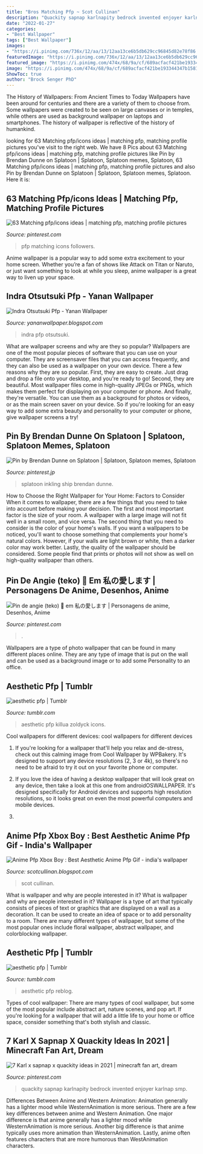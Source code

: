 ```yaml
---
title: "Bros Matching Pfp ~ Scot Cullinan"
description: "Quackity sapnap karlnapity bedrock invented enjoyer karlnap smp"
date: "2022-01-27"
categories:
- "Best Wallpaper"
tags: ["Best Wallpaper"]
images:
- "https://i.pinimg.com/736x/12/aa/13/12aa13ce6b5db629cc96845d82e78f86.jpg"
featuredImage: "https://i.pinimg.com/736x/12/aa/13/12aa13ce6b5db629cc96845d82e78f86.jpg"
featured_image: "https://i.pinimg.com/474x/68/9a/cf/689acfacf421be193344347b158177a1.jpg"
image: "https://i.pinimg.com/474x/68/9a/cf/689acfacf421be193344347b158177a1.jpg"
ShowToc: true
author: "Brock Senger PhD"
---
```



The History of Wallpapers: From Ancient Times to Today
Wallpapers have been around for centuries and there are a variety of them to choose from. Some wallpapers were created to be seen on large canvases or in temples, while others are used as background wallpaper on laptops and smartphones. The history of wallpaper is reflective of the history of humankind.

	

		
looking for 63 Matching pfp/icons ideas | matching pfp, matching profile pictures you've visit to the right web. We have 8 Pics about 63 Matching pfp/icons ideas | matching pfp, matching profile pictures like Pin by Brendan Dunne on Splatoon | Splatoon, Splatoon memes, Splatoon, 63 Matching pfp/icons ideas | matching pfp, matching profile pictures and also Pin by Brendan Dunne on Splatoon | Splatoon, Splatoon memes, Splatoon. Here it is:
		
    
## 63 Matching Pfp/icons Ideas | Matching Pfp, Matching Profile Pictures

<img loading=lazy src="https://i.pinimg.com/280x280_RS/a9/02/d7/a902d77eb3bc6042bcff1645b3f67d3c.jpg" onerror="this.onerror=null;this.src='https://tse1.mm.bing.net/th?id=OIP.LqJDXazsgGbeOd7VGzEZzgAAAA&amp;pid=15.1';" alt="63 Matching pfp/icons ideas | matching pfp, matching profile pictures">

_Source: pinterest.com_

>pfp matching icons followers. 

	

Anime wallpaper is a popular way to add some extra excitement to your home screen. Whether you’re a fan of shows like Attack on Titan or Naruto, or just want something to look at while you sleep, anime wallpaper is a great way to liven up your space.

    
## Indra Otsutsuki Pfp - Yanan Wallpaper

<img loading=lazy src="https://fsa.zobj.net/crop.php?r=OJQDaXxpnvNgCK7NfcfmrMvf30OpER9LpfwWCfHXdlK5C4yRXRCYvSNgRDIqEZXEsQAkX29bI82WUX2VbbsrYcaQJso9y8eXJuzWd_pKgY9yZMK4om612fzAxbtJZFnPQEs0RDDzGMpcwYz0" onerror="this.onerror=null;this.src='https://tse4.mm.bing.net/th?id=OIP.zrm3qEgVZ9W-UMmzIf7kdgHaEo&amp;pid=15.1';" alt="Indra Otsutsuki Pfp - Yanan Wallpaper">

_Source: yananwallpaper.blogspot.com_

>indra pfp otsutsuki. 

	

What are wallpaper screens and why are they so popular?
Wallpapers are one of the most popular pieces of software that you can use on your computer. They are screensaver files that you can access frequently, and they can also be used as a wallpaper on your own device. There a few reasons why they are so popular. First, they are easy to create. Just drag and drop a file onto your desktop, and you're ready to go! Second, they are beautiful. Most wallpaper files come in high-quality JPEGs or PNGs, which makes them perfect for displaying on your computer or phone. And finally, they're versatile. You can use them as a background for photos or videos, or as the main screen saver on your device. So if you're looking for an easy way to add some extra beauty and personality to your computer or phone, give wallpaper screens a try!

    
## Pin By Brendan Dunne On Splatoon | Splatoon, Splatoon Memes, Splatoon

<img loading=lazy src="https://i.pinimg.com/736x/12/aa/13/12aa13ce6b5db629cc96845d82e78f86.jpg" onerror="this.onerror=null;this.src='https://tse2.mm.bing.net/th?id=OIP.yyB-HSpqW_-YsY2w9nDaPQHaIc&amp;pid=15.1';" alt="Pin by Brendan Dunne on Splatoon | Splatoon, Splatoon memes, Splatoon">

_Source: pinterest.jp_

>splatoon inkling ship brendan dunne. 

	

How to Choose the Right Wallpaper for Your Home: Factors to Consider
When it comes to wallpaper, there are a few things that you need to take into account before making your decision. The first and most important factor is the size of your room. A wallpaper with a large image will not fit well in a small room, and vice versa. 
The second thing that you need to consider is the color of your home's walls. If you want a wallpapers to be noticed, you'll want to choose something that complements your home's natural colors. However, if your walls are light brown or white, then a darker color may work better. 
Lastly, the quality of the wallpaper should be considered. Some people find that prints or photos will not show as well on high-quality wallpaper than others.

    
## Pin De Angie (teko) 🌿 Em 私の愛します | Personagens De Anime, Desenhos, Anime

<img loading=lazy src="https://i.pinimg.com/originals/54/83/85/5483855c41e407ba5f805cf4a9020146.jpg" onerror="this.onerror=null;this.src='https://tse2.mm.bing.net/th?id=OIP.ExVxX_IgQh9DuQNFzj_HpgHaHa&amp;pid=15.1';" alt="Pin de angie (teko) 🌿 em 私の愛します | Personagens de anime, Desenhos, Anime">

_Source: pinterest.com_

>. 

	



Wallpapers are a type of photo wallpaper that can be found in many different places online. They are any type of image that is put on the wall and can be used as a background image or to add some Personality to an office.

    
## Aesthetic Pfp | Tumblr

<img loading=lazy src="https://66.media.tumblr.com/42ef89fc046cc7662eac6e3b01d68d0b/0274abc70b7334d9-d3/s640x960/b433d9ebc7ea80928d9bfdf57bc7a83e4c1082b8.jpg" onerror="this.onerror=null;this.src='https://tse1.mm.bing.net/th?id=OIP.SwkgwF4-ZEG0tuS-snQBxAHaHa&amp;pid=15.1';" alt="aesthetic pfp | Tumblr">

_Source: tumblr.com_

>aesthetic pfp killua zoldyck icons. 

	

Cool wallpapers for different devices:
cool wallpapers for different devices 

1. If you're looking for a wallpaper that'll help you relax and de-stress, check out this calming image from Cool Wallpaper by WPBakery. It's designed to support any device resolutions (2, 3 or 4k), so there's no need to be afraid to try it out on your favorite phone or computer.

2. If you love the idea of having a desktop wallpaper that will look great on any device, then take a look at this one from androidOSWALLPAPER. It's designed specifically for Android devices and supports high resolution resolutions, so it looks great on even the most powerful computers and mobile devices.

3.

    
## Anime Pfp Xbox Boy : Best Aesthetic Anime Pfp Gif - India&#039;s Wallpaper

<img loading=lazy src="https://i.ytimg.com/vi/uuM2QMnI5L0/maxresdefault.jpg" onerror="this.onerror=null;this.src='https://tse1.mm.bing.net/th?id=OIP.9f8TIqjHhCeGthbgpzxVywHaEK&amp;pid=15.1';" alt="Anime Pfp Xbox Boy : Best Aesthetic Anime Pfp Gif - india&#039;s wallpaper">

_Source: scotcullinan.blogspot.com_

>scot cullinan. 

	

What is wallpaper and why are people interested in it?
What is wallpaper and why are people interested in it?
Wallpaper is a type of art that typically consists of pieces of text or graphics that are displayed on a wall as a decoration. It can be used to create an idea of space or to add personality to a room. There are many different types of wallpaper, but some of the most popular ones include floral wallpaper, abstract wallpaper, and colorblocking wallpaper.

    
## Aesthetic Pfp | Tumblr

<img loading=lazy src="https://66.media.tumblr.com/4cdf148bed05516968b87541c31cf543/0274abc70b7334d9-35/s640x960/13fa07b0ca393c816ed47771cc077afebc04b7ca.jpg" onerror="this.onerror=null;this.src='https://tse1.mm.bing.net/th?id=OIP.IQBpjoT8Euzz_vsy086bdAHaHa&amp;pid=15.1';" alt="aesthetic pfp | Tumblr">

_Source: tumblr.com_

>aesthetic pfp reblog. 

	

Types of cool wallpaper:
There are many types of cool wallpaper, but some of the most popular include abstract art, nature scenes, and pop art. If you're looking for a wallpaper that will add a little life to your home or office space, consider something that's both stylish and classic.

    
## 7 Karl X Sapnap X Quackity Ideas In 2021 | Minecraft Fan Art, Dream

<img loading=lazy src="https://i.pinimg.com/474x/68/9a/cf/689acfacf421be193344347b158177a1.jpg" onerror="this.onerror=null;this.src='https://tse1.mm.bing.net/th?id=OIP.LMQuZ4tt0Z2yMBdVpnRKyQAAAA&amp;pid=15.1';" alt="7 Karl x sapnap x quackity ideas in 2021 | minecraft fan art, dream">

_Source: pinterest.com_

>quackity sapnap karlnapity bedrock invented enjoyer karlnap smp. 

	

Differences Between Anime and Western Animation: Animation generally has a lighter mood while WesternAnimation is more serious.
There are a few key differences between anime and Western Animation. One major difference is that anime generally has a lighter mood while WesternAnimation is more serious. Another big difference is that anime typically uses more animation than WesternAnimation. Lastly, anime often features characters that are more humorous than WestAnimation characters.

